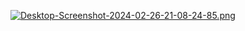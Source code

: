 [![Desktop-Screenshot-2024-02-26-21-08-24-85.png](https://i.postimg.cc/kXwx4Fpk/Desktop-Screenshot-2024-02-26-21-08-24-85.png)](https://postimg.cc/SJ2X18qr)
